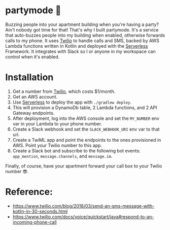 # partymode 🎉

Buzzing people into your apartment building when you're having a party? Ain't nobody got time for that! That's why I built partymode. It's a service that auto-buzzes people into my building when enabled, otherwise forwards calls to my phone. It uses [Twilio](https://www.twilio.com/) to handle calls and SMS, backed by AWS Lambda functions written in Kotlin and deployed with the [Serverless](https://serverless.com/) Framework. It integrates with Slack so I or anyone in my workspace can control when it's enabled.

# Installation

1. Get a number from [Twilio](https://www.twilio.com/), which costs $1/month.
2. Get an AWS account. 
3. Use [Serverless](https://serverless.com/) to deploy the app with `./gradlew deploy`.
4. This will provision a DynamoDb table, 2 Lambda functions, and 2 API Gateway endpoints.
5. After deployment, log into the AWS console and set the `MY_NUMBER` env var in your Lambda to your phone number.
6. Create a Slack webhook and set the `SLACK_WEBHOOK_URI` env var to that uri.
7. Create a TwiML app and point the endpoints to the ones provisioned in AWS. Point your Twilio number to this app.
8. Create a Slack bot and subscribe to the following bot events: `app_mention`, `message.channels`, and `message.im`.

Finally, of course, have your apartment forward your call box to your Twilio number 😎.

# Reference:
- https://www.twilio.com/blog/2018/03/send-an-sms-message-with-kotlin-in-30-seconds.html
- https://www.twilio.com/docs/voice/quickstart/java#respond-to-an-incoming-phone-call
